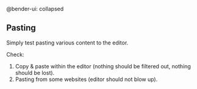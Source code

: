 @bender-ui: collapsed

## Pasting

Simply test pasting various content to the editor.

Check:

1. Copy & paste within the editor (nothing should be filtered out, nothing should be lost).
2. Pasting from some websites (editor should not blow up).
